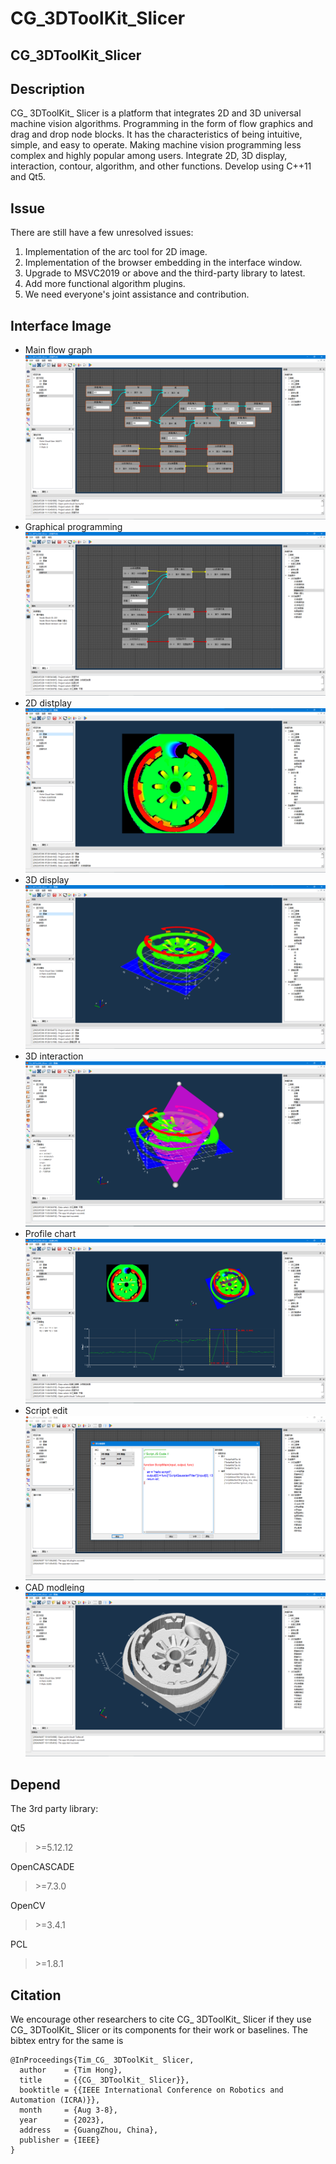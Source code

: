 # CG_3DToolKit_Slicer

 CG_3DToolKit_Slicer
-------

 Description
-------
CG_ 3DToolKit_ Slicer is a platform that integrates 2D and 3D universal machine vision algorithms.  Programming in the form of flow graphics and drag and drop node blocks.  It has the characteristics of being intuitive, simple, and easy to operate.  Making machine vision programming less complex and highly popular among users.  Integrate 2D, 3D display, interaction, contour, algorithm, and other functions.  Develop using C++11 and Qt5.

 Issue
-------
There are still have a few unresolved issues:
1. Implementation of the arc tool for 2D image.
2. Implementation of the browser embedding in the interface window.
3. Upgrade to MSVC2019 or above and the third-party library to latest.
4. Add more functional algorithm plugins.
5. We need everyone's joint assistance and contribution.

Interface Image
-------
* Main flow graph
![image1](CG_3DToolKit_Slicer/src/doc/5.png)
* Graphical programming
![image2](CG_3DToolKit_Slicer/src/doc/6.png)
* 2D distplay
![image3](CG_3DToolKit_Slicer/src/doc/4.png)
* 3D display
![image4](CG_3DToolKit_Slicer/src/doc/1.png)
* 3D interaction
![image5](CG_3DToolKit_Slicer/src/doc/2.png)
* Profile chart
![image6](CG_3DToolKit_Slicer/src/doc/3.png)
* Script edit
![image7](CG_3DToolKit_Slicer/src/doc/7.png)
* CAD modleing
![image8](CG_3DToolKit_Slicer/src/doc/8.png)

Depend
-------
The 3rd party library:

Qt5 
>\>=5.12.12

OpenCASCADE
>\>=7.3.0

OpenCV
>\>=3.4.1

PCL
>\>=1.8.1

Citation
--------
We encourage other researchers to cite CG_ 3DToolKit_ Slicer if they use CG_ 3DToolKit_ Slicer or its components for their work or baselines. The bibtex entry for the same is
```
@InProceedings{Tim_CG_ 3DToolKit_ Slicer,
  author    = {Tim Hong},
  title     = {{CG_ 3DToolKit_ Slicer}},
  booktitle = {{IEEE International Conference on Robotics and Automation (ICRA)}},
  month     = {Aug 3-8},
  year      = {2023},
  address   = {GuangZhou, China},
  publisher = {IEEE}
}
```